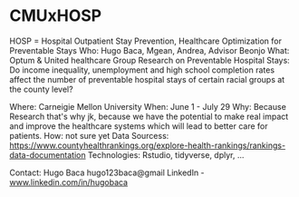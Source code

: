 # CMUxHOSP
HOSP = Hospital Outpatient Stay Prevention, Healthcare Optimization for Preventable Stays
Who: Hugo Baca, Mgean, Andrea, Advisor Beonjo 
What: Optum & United healthcare Group Research on Preventable Hospital Stays: Do income inequality, unemployment and high school completion rates affect the number of preventable hospital stays of certain racial groups at the county level?


Where: Carneigie Mellon University 
When: June 1 - July 29 
Why: Because Research that's why 
	jk, because we have the potential to make real impact and improve the healthcare systems which will lead to better care for patients. 
How: not sure yet 
Data Sourcess: https://www.countyhealthrankings.org/explore-health-rankings/rankings-data-documentation
Technologies: Rstudio, tidyverse, dplyr, ...

Contact: 
Hugo Baca
hugo123baca@gmail
LinkedIn - www.linkedin.com/in/hugobaca
